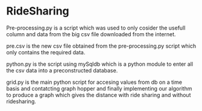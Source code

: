 # RideSharing
Pre-processing.py is a script which was used to only cosider the usefull column and data from the big csv file downloaded from the internet.

pre.csv is the new csv file obtained from the pre-processing.py script which only contains the required data.

python.py is the script using mySqldb which is a python module to enter all the csv data into a preconstructed database.

grid.py is the main python script for accesing values from db on a time basis and contatcting graph hopper and finally implementing our algorithm to produce a graph which gives the distance with ride sharing and without ridesharing.

